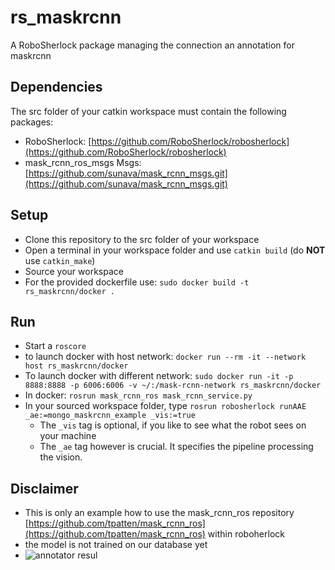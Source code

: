 # rs_maskrcnn
A RoboSherlock package managing the connection an annotation for maskrcnn 

## Dependencies
The src folder of your catkin workspace must contain the following packages:
* RoboSherlock: [https://github.com/RoboSherlock/robosherlock](https://github.com/RoboSherlock/robosherlock)
* mask_rcnn_ros_msgs Msgs: [https://github.com/sunava/mask_rcnn_msgs.git](https://github.com/sunava/mask_rcnn_msgs.git)

## Setup
* Clone this repository to the src folder of your workspace
* Open a terminal in your workspace folder and use `catkin build` (do **NOT** use `catkin_make`)
* Source your workspace
* For the provided dockerfile use: `sudo docker build -t rs_maskrcnn/docker .`

## Run
* Start a `roscore`
* to launch docker with host network: `docker run --rm -it --network host rs_maskrcnn/docker` 
* To launch docker with different network: `sudo docker run -it -p 8888:8888 -p 6006:6006 -v ~/:/mask-rcnn-network rs_maskrcnn/docker `
* In docker: `rosrun mask_rcnn_ros mask_rcnn_service.py`
*  In your sourced workspace folder, type `rosrun robosherlock runAAE _ae:=mongo_maskrcnn_example _vis:=true`
    * The `_vis` tag is optional, if you like to see what the robot sees on your machine
    * The `_ae` tag however is crucial. It specifies the pipeline processing the vision. 

## Disclaimer
* This is only an example how to use the mask_rcnn_ros repository [https://github.com/tpatten/mask_rcnn_ros](https://github.com/tpatten/mask_rcnn_ros) within roboherlock
* the model is not trained on our database yet
* ![annotator resul](https://github.com/sunava/rs_maskrcnn/blob/main/maskrcnnannotator.png)
